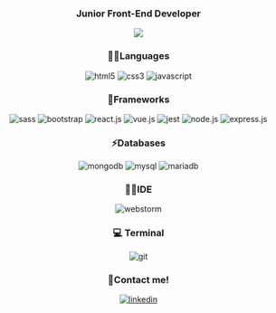 <h3 align="center" color=#e6f116>Junior Front-End Developer</h3>

  <p align="center">
  <img align="center" src="https://github-readme-stats.vercel.app/api/top-langs/?username=PingrisAlexis"/> 

 </p> 
	
<h3 align="center">👩‍💻Languages</h3>
  <p align="center">
      <img src="https://img.shields.io/badge/HTML5-E34F26?style=for-the-badge&logo=html5&logoColor=white" alt="html5"/>
      <img src="https://img.shields.io/badge/CSS3-1572B6?style=for-the-badge&logo=css3&logoColor=white" alt="css3"/> 
      <img src="https://img.shields.io/badge/JavaScript-323330?style=for-the-badge&logo=javascript&logoColor=F7DF1E" alt="javascript"/>
  </p>
  <h3 align="center">🚀Frameworks</h3>
  <p align="center">	
      <img src="https://img.shields.io/badge/Sass-CC6699?style=for-the-badge&logo=sass&logoColor=white" alt="sass"/>
      <img src="https://img.shields.io/badge/Bootstrap-563D7C?style=for-the-badge&logo=bootstrap&logoColor=white" alt="bootstrap"/>
      <img src="https://img.shields.io/badge/React-20232A?style=for-the-badge&logo=react&logoColor=61DAFB" alt="react.js"/>
      <img src="https://img.shields.io/badge/Vue.js-35495E?style=for-the-badge&logo=vuedotjs&logoColor=4FC08D" alt="vue.js"/> 
      <img src="https://img.shields.io/badge/Jest-C21325?style=for-the-badge&logo=jest&logoColor=white" alt="jest"/>
      <img src="https://img.shields.io/badge/Node.js-339933?style=for-the-badge&logo=nodedotjs&logoColor=white" alt="node.js"/>
      <img src="https://img.shields.io/badge/Express.js-000000?style=for-the-badge&logo=express&logoColor=white" alt="express.js"/>
  </p>
<h3 align="center">⚡Databases</h3>
  <p align="center">
      <img src="https://img.shields.io/badge/MongoDB-4EA94B?style=for-the-badge&logo=mongodb&logoColor=white" alt="mongodb"/>
      <img src="https://img.shields.io/badge/MySQL-005C84?style=for-the-badge&logo=mysql&logoColor=white" alt="mysql"/>
      <img src="https://img.shields.io/badge/MariaDB-003545?style=for-the-badge&logo=mariadb&logoColor=white" alt="mariadb"/> 
       
  </p>
<h3 align="center">👩‍💻IDE</h3>
  <p align="center">  
      <img src="https://img.shields.io/badge/WebStorm-000000?style=for-the-badge&logo=WebStorm&logoColor=white" alt="webstorm"/>
  
 </p>  
<h3 align="center">💻 Terminal</h3>
  <p align="center">
      <img src="https://img.shields.io/badge/GIT-E44C30?style=for-the-badge&logo=git&logoColor=white" alt="git"/>    
 </p>
 <h3 align="center">📝Contact me!</h3>
  <p align="center">
  <a href="https://www.linkedin.com/in/pingrisalexis/"  align="center">
      <img src="https://img.shields.io/badge/LinkedIn-0077B5?style=for-the-badge&logo=linkedin&logoColor=white" alt="linkedin"/>    
  </a>
 </p
